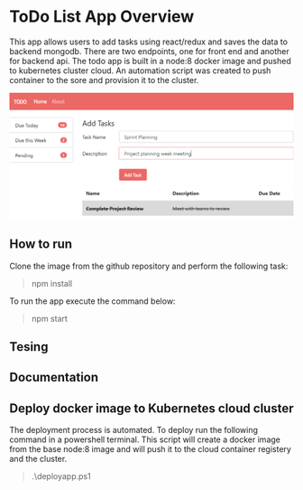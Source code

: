 # ToDo List App Overview
This app allows users to add tasks using react/redux and saves the data to backend mongodb. There are two endpoints, one for front end and another for backend api. The todo app is built in a node:8 docker image and pushed to kubernetes cluster cloud. An automation script was created to push container to the sore and provision it to the cluster.

<img src="https://raw.githubusercontent.com/monuchacko/todolist/master/assets/images/todolist.png" alt="ToDo List" />

## How to run
Clone the image from the github repository and perform the following task:

> npm install

To run the app execute the command below:

> npm start


## Tesing


## Documentation


## Deploy docker image to Kubernetes cloud cluster

The deployment process is automated. To deploy run the following command in a powershell terminal. This script will create a docker image from the base node:8 image and will push it to the cloud container registery and the cluster.

> .\deployapp.ps1

